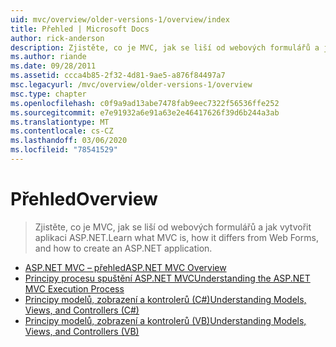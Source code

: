 ```yaml
---
uid: mvc/overview/older-versions-1/overview/index
title: Přehled | Microsoft Docs
author: rick-anderson
description: Zjistěte, co je MVC, jak se liší od webových formulářů a jak vytvořit aplikaci ASP.NET.
ms.author: riande
ms.date: 09/28/2011
ms.assetid: ccca4b85-2f32-4d81-9ae5-a876f84497a7
msc.legacyurl: /mvc/overview/older-versions-1/overview
msc.type: chapter
ms.openlocfilehash: c0f9a9ad13abe7478fab9eec7322f56536ffe252
ms.sourcegitcommit: e7e91932a6e91a63e2e46417626f39d6b244a3ab
ms.translationtype: MT
ms.contentlocale: cs-CZ
ms.lasthandoff: 03/06/2020
ms.locfileid: "78541529"
---
```

# <a name="overview"></a><span data-ttu-id="b4e99-103">Přehled</span><span class="sxs-lookup"><span data-stu-id="b4e99-103">Overview</span></span>

> <span data-ttu-id="b4e99-104">Zjistěte, co je MVC, jak se liší od webových formulářů a jak vytvořit aplikaci ASP.NET.</span><span class="sxs-lookup"><span data-stu-id="b4e99-104">Learn what MVC is, how it differs from Web Forms, and how to create an ASP.NET application.</span></span>

- [<span data-ttu-id="b4e99-105">ASP.NET MVC – přehled</span><span class="sxs-lookup"><span data-stu-id="b4e99-105">ASP.NET MVC Overview</span></span>](asp-net-mvc-overview.md)
- [<span data-ttu-id="b4e99-106">Principy procesu spuštění ASP.NET MVC</span><span class="sxs-lookup"><span data-stu-id="b4e99-106">Understanding the ASP.NET MVC Execution Process</span></span>](understanding-the-asp-net-mvc-execution-process.md)
- [<span data-ttu-id="b4e99-107">Principy modelů, zobrazení a kontrolerů (C#)</span><span class="sxs-lookup"><span data-stu-id="b4e99-107">Understanding Models, Views, and Controllers (C#)</span></span>](understanding-models-views-and-controllers-cs.md)
- [<span data-ttu-id="b4e99-108">Principy modelů, zobrazení a kontrolerů (VB)</span><span class="sxs-lookup"><span data-stu-id="b4e99-108">Understanding Models, Views, and Controllers (VB)</span></span>](understanding-models-views-and-controllers-vb.md)
